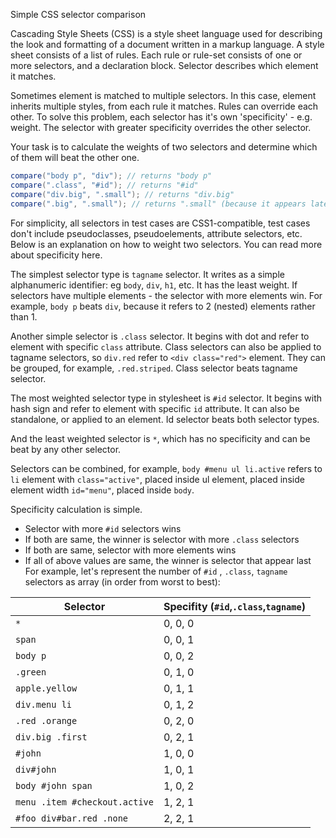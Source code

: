 Simple CSS selector comparison

Cascading Style Sheets (CSS) is a style sheet language used for describing the look and formatting of a document written in a markup language. A style sheet consists of a list of rules. Each rule or rule-set consists of one or more selectors, and a declaration block. Selector describes which element it matches.

Sometimes element is matched to multiple selectors. In this case, element inherits multiple styles, from each rule it matches. Rules can override each other. To solve this problem, each selector has it's own 'specificity' - e.g. weight. The selector with greater specificity overrides the other selector.

Your task is to calculate the weights of two selectors and determine which of them will beat the other one.

```java
compare("body p", "div"); // returns "body p"
compare(".class", "#id"); // returns "#id"
compare("div.big", ".small"); // returns "div.big"
compare(".big", ".small"); // returns ".small" (because it appears later)
```

For simplicity, all selectors in test cases are CSS1-compatible, test cases don't include pseudoclasses, pseudoelements, attribute selectors, etc. Below is an explanation on how to weight two selectors. You can read more about specificity here.

The simplest selector type is `tagname` selector. It writes as a simple alphanumeric identifier: eg `body`, `div`, `h1`, etc. It has the least weight. If selectors have multiple elements - the selector with more elements win. For example, `body p` beats `div`, because it refers to 2 (nested) elements rather than 1.

Another simple selector is `.class` selector. It begins with dot and refer to element with specific `class` attribute. Class selectors can also be applied to tagname selectors, so `div.red` refer to `<div class="red">` element. They can be grouped, for example, `.red.striped`. Class selector beats tagname selector.

The most weighted selector type in stylesheet is `#id` selector. It begins with hash sign and refer to element with specific `id` attribute. It can also be standalone, or applied to an element. Id selector beats both selector types.

And the least weighted selector is `*`, which has no specificity and can be beat by any other selector.

Selectors can be combined, for example, `body #menu ul li.active` refers to `li` element with `class="active"`, placed inside ul element, placed inside element width `id="menu"`, placed inside `body`.

Specificity calculation is simple.

-  Selector with more `#id` selectors wins
-  If both are same, the winner is selector with more `.class` selectors
-  If both are same, selector with more elements wins
-  If all of above values are same, the winner is selector that appear last
For example, let's represent the number of `#id` , `.class`, `tagname` selectors as array (in order from worst to best):

Selector | Specifity (`#id`,`.class`,`tagname`)
--- | ---
`*` | 0, 0, 0
`span` | 0, 0, 1
`body p` | 0, 0, 2
`.green` | 0, 1, 0
`apple.yellow` | 0, 1, 1
`div.menu li` | 0, 1, 2
`.red .orange` | 0, 2, 0
`div.big .first` | 0, 2, 1
`#john` | 1, 0, 0
`div#john` | 1, 0, 1
`body #john span` | 1, 0, 2
`menu .item #checkout.active` | 1, 2, 1
`#foo div#bar.red .none` | 2, 2, 1
